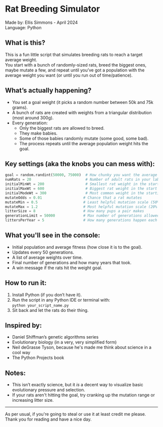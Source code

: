 Rat Breeding Simulator  
======================

Made by: Ellis Simmons - April 2024  
Language: Python

What is this?
-------------
This is a fun little script that simulates breeding rats to reach a target average weight.  
You start with a bunch of randomly-sized rats, breed the biggest ones, maybe mutate a few, and repeat until you’ve got a population with the average weight you want (or until you run out of time/patience).

What’s actually happening?
-------------------------
- You set a goal weight (it picks a random number between 50k and 75k grams).
- A bunch of rats are created with weights from a triangular distribution (most around 300g).
- Every generation:
  - Only the biggest rats are allowed to breed.
  - They make babies.
  - Some of those babies randomly mutate (some good, some bad).
  - The process repeats until the average population weight hits the goal.

Key settings (aka the knobs you can mess with):
----------------------------------------------
```python
goal = random.randint(50000, 75000)  # How chunky you want the average rat to be  
numRats = 20                         # Number of adult rats in your lab  
initialMinWt = 200                   # Smallest rat weight in the start  
initialMaxWt = 600                   # Biggest rat weight in the start  
initialModeWt = 300                  # Most common weight in the starting group  
mutateOdds = 0.01                   # Chance that a rat mutates  
mutateMin = 0.5                     # Least helpful mutation scale (50% smaller)  
mutateMax = 1.2                     # Most helpful mutation scale (20% bigger)  
litterSize = 8                      # How many pups a pair makes  
generationLimit = 50000             # Max number of generations allowed  
littersPerYear = 5                  # How many generations happen each year
```

What you'll see in the console:
-------------------------------
- Initial population and average fitness (how close it is to the goal).  
- Updates every 50 generations.  
- A list of average weights over time.  
- Final number of generations and how many years that took.  
- A win message if the rats hit the weight goal.

How to run it:
--------------
1. Install Python (if you don’t have it).  
2. Run the script in any Python IDE or terminal with:  
   `python your_script_name.py`  
3. Sit back and let the rats do their thing.

Inspired by:
------------
- Daniel Shiffman’s genetic algorithms series  
- Evolutionary biology (in a very, very simplified form)  
- Neil deGrasse Tyson, because he's made me think about science in a cool way  
- The Python Projects book  

Notes:
------
- This isn’t exactly science, but it *is* a decent way to visualize basic evolutionary pressure and selection.  
- If your rats aren't hitting the goal, try cranking up the mutation range or increasing litter size.

---
As per usual, if you're going to steal or use it at least credit me please. Thank you for reading and have a nice day.
